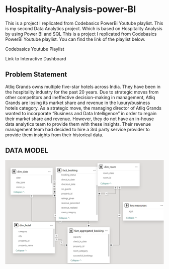   # Hospitality-Analysis-power-BI
This is a project I replicated from Codebasics PowerBi Youtube playlist.
This is my second  Data Analytics project. Which is based on Hospitality Analysis by using Power BI and SQL 
This is a project I replicated from Codebasics PowerBi Youtube playlist. You can find the link of the playlist below.

Codebasics Youtube Playlist

Link to Interactive Dashboard

## Problem Statement
Atliq Grands owns multiple five-star hotels across India. They have been in the hospitality industry for the past 20 years. Due to strategic moves from other competitors and ineffective decision-making in management, Atliq Grands are losing its market share and revenue in the luxury/business hotels category. As a strategic move, the managing director of Atliq Grands wanted to incorporate “Business and Data Intelligence” in order to regain their market share and revenue. However, they do not have an in-house data analytics team to provide them with these insights. Their revenue management team had decided to hire a 3rd party service provider to provide them insights from their historical data.

## DATA MODEL
![image alt](https://github.com/akhil2004-design/Hospitality-Analysis-power-BI/blob/19bc618b393db581e9cc4e80532717543c661724/Screenshot%202024-11-12%20233344.png)

 



